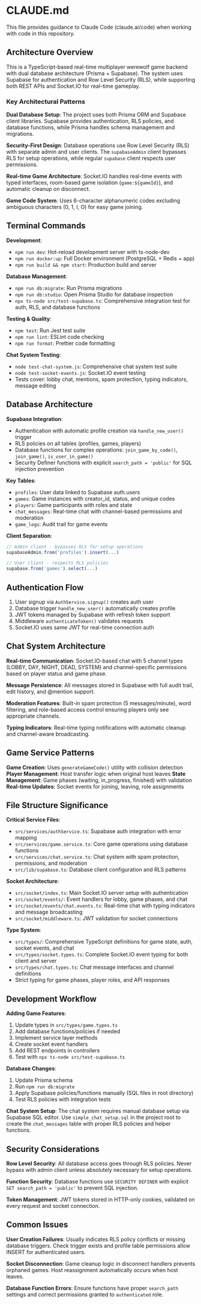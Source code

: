 # CLAUDE.md

This file provides guidance to Claude Code (claude.ai/code) when working with code in this repository.

## Architecture Overview

This is a TypeScript-based real-time multiplayer werewolf game backend with dual database architecture (Prisma + Supabase). The system uses Supabase for authentication and Row Level Security (RLS), while supporting both REST APIs and Socket.IO for real-time gameplay.

### Key Architectural Patterns

**Dual Database Setup**: The project uses both Prisma ORM and Supabase client libraries. Supabase provides authentication, RLS policies, and database functions, while Prisma handles schema management and migrations.

**Security-First Design**: Database operations use Row Level Security (RLS) with separate admin and user clients. The `supabaseAdmin` client bypasses RLS for setup operations, while regular `supabase` client respects user permissions.

**Real-time Game Architecture**: Socket.IO handles real-time events with typed interfaces, room-based game isolation (`game:${gameId}`), and automatic cleanup on disconnect.

**Game Code System**: Uses 6-character alphanumeric codes excluding ambiguous characters (0, 1, I, O) for easy game joining.

## Terminal Commands

**Development**:
- `npm run dev`: Hot-reload development server with ts-node-dev
- `npm run docker:up`: Full Docker environment (PostgreSQL + Redis + app)
- `npm run build && npm start`: Production build and server

**Database Management**:
- `npm run db:migrate`: Run Prisma migrations
- `npm run db:studio`: Open Prisma Studio for database inspection
- `npx ts-node src/test-supabase.ts`: Comprehensive integration test for auth, RLS, and database functions

**Testing & Quality**:
- `npm test`: Run Jest test suite
- `npm run lint`: ESLint code checking
- `npm run format`: Prettier code formatting

**Chat System Testing**:
- `node test-chat-system.js`: Comprehensive chat system test suite
- `node test-socket-events.js`: Socket.IO event testing
- Tests cover: lobby chat, mentions, spam protection, typing indicators, message editing

## Database Architecture

**Supabase Integration**:
- Authentication with automatic profile creation via `handle_new_user()` trigger
- RLS policies on all tables (profiles, games, players)
- Database functions for complex operations: `join_game_by_code()`, `join_game()`, `is_user_in_game()`
- Security Definer functions with explicit `search_path = 'public'` for SQL injection prevention

**Key Tables**:
- `profiles`: User data linked to Supabase auth.users
- `games`: Game instances with creator_id, status, and unique codes
- `players`: Game participants with roles and state
- `chat_messages`: Real-time chat with channel-based permissions and moderation
- `game_logs`: Audit trail for game events

**Client Separation**:
```typescript
// Admin client - bypasses RLS for setup operations
supabaseAdmin.from('profiles').insert(...)

// User client - respects RLS policies  
supabase.from('games').select(...)
```

## Authentication Flow

1. User signup via `AuthService.signup()` creates auth user
2. Database trigger `handle_new_user()` automatically creates profile
3. JWT tokens managed by Supabase with refresh token support
4. Middleware `authenticateToken()` validates requests
5. Socket.IO uses same JWT for real-time connection auth

## Chat System Architecture

**Real-time Communication**: Socket.IO-based chat with 5 channel types (LOBBY, DAY, NIGHT, DEAD, SYSTEM) and channel-specific permissions based on player status and game phase.

**Message Persistence**: All messages stored in Supabase with full audit trail, edit history, and @mention support.

**Moderation Features**: Built-in spam protection (5 messages/minute), word filtering, and role-based access control ensuring players only see appropriate channels.

**Typing Indicators**: Real-time typing notifications with automatic cleanup and channel-aware broadcasting.

## Game Service Patterns

**Game Creation**: Uses `generateGameCode()` utility with collision detection
**Player Management**: Host transfer logic when original host leaves
**State Management**: Game phases (waiting, in_progress, finished) with validation
**Real-time Updates**: Socket events for joining, leaving, role assignments

## File Structure Significance

**Critical Service Files**:
- `src/services/authService.ts`: Supabase auth integration with error mapping
- `src/services/game.service.ts`: Core game operations using database functions
- `src/services/chat.service.ts`: Chat system with spam protection, permissions, and moderation
- `src/lib/supabase.ts`: Database client configuration and RLS patterns

**Socket Architecture**:
- `src/socket/index.ts`: Main Socket.IO server setup with authentication
- `src/socket/events/`: Event handlers for lobby, game phases, and chat
- `src/socket/events/chat.events.ts`: Real-time chat with typing indicators and message broadcasting
- `src/socket/middleware.ts`: JWT validation for socket connections

**Type System**:
- `src/types/`: Comprehensive TypeScript definitions for game state, auth, socket events, and chat
- `src/types/socket.types.ts`: Complete Socket.IO event typing for both client and server
- `src/types/chat.types.ts`: Chat message interfaces and channel definitions
- Strict typing for game phases, player roles, and API responses

## Development Workflow

**Adding Game Features**:
1. Update types in `src/types/game.types.ts`
2. Add database functions/policies if needed
3. Implement service layer methods
4. Create socket event handlers
5. Add REST endpoints in controllers
6. Test with `npx ts-node src/test-supabase.ts`

**Database Changes**:
1. Update Prisma schema
2. Run `npm run db:migrate`
3. Apply Supabase policies/functions manually (SQL files in root directory)
4. Test RLS policies with integration tests

**Chat System Setup**:
The chat system requires manual database setup via Supabase SQL editor. Use `simple_chat_setup.sql` in the project root to create the `chat_messages` table with proper RLS policies and helper functions.

## Security Considerations

**Row Level Security**: All database access goes through RLS policies. Never bypass with admin client unless absolutely necessary for setup operations.

**Function Security**: Database functions use `SECURITY DEFINER` with explicit `SET search_path = 'public'` to prevent SQL injection.

**Token Management**: JWT tokens stored in HTTP-only cookies, validated on every request and socket connection.

## Common Issues

**User Creation Failures**: Usually indicates RLS policy conflicts or missing database triggers. Check trigger exists and profile table permissions allow INSERT for authenticated users.

**Socket Disconnection**: Game cleanup logic in disconnect handlers prevents orphaned games. Host reassignment automatically occurs when host leaves.

**Database Function Errors**: Ensure functions have proper `search_path` settings and correct permissions granted to `authenticated` role.